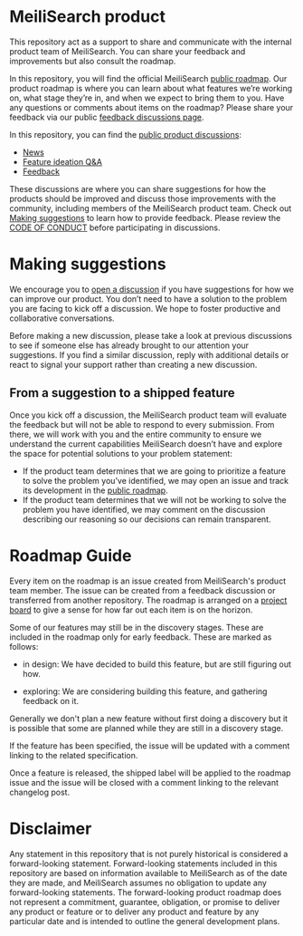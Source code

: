 # MeiliSearch product

This repository act as a support to share and communicate with the internal product team of MeiliSearch. You can share your feedback and improvements but also consult the roadmap.

In this repository, you will find the official MeiliSearch [public roadmap](https://github.com/meilisearch/product/projects/5). Our product roadmap is where you can learn about what features we’re working on, what stage they’re in, and when we expect to bring them to you. Have any questions or comments about items on the roadmap? Please share your feedback via our public [feedback discussions page](https://github.com/meilisearch/product/discussions/categories/feedback).

In this repository, you can find the [public product discussions](https://github.com/meilisearch/product/discussions):
- [News](https://github.com/meilisearch/product/discussions/categories/news)
- [Feature ideation Q&A](https://github.com/meilisearch/product/discussions/categories/feature-ideation-q-a)
- [Feedback](https://github.com/meilisearch/product/discussions/categories/feedback)

These discussions are where you can share suggestions for how the products should be improved and discuss those improvements with the community, including members of the MeiliSearch product team. Check out [Making suggestions](#making-suggestions) to learn how to provide feedback. Please review the [CODE OF CONDUCT](https://github.com/meilisearch/product/blob/main/CODE_OF_CONDUCT.md) before participating in discussions.

# Making suggestions

We encourage you to [open a discussion](https://github.com/meilisearch/product/discussions/categories/feedback) if you have suggestions for how we can improve our product. You don’t need to have a solution to the problem you are facing to kick off a discussion. We hope to foster productive and collaborative conversations.

Before making a new discussion, please take a look at previous discussions to see if someone else has already brought to our attention your suggestions. If you find a similar discussion, reply with additional details or react to signal your support rather than creating a new discussion.

## From a suggestion to a shipped feature

Once you kick off a discussion, the MeiliSearch product team will evaluate the feedback but will not be able to respond to every submission. From there, we will work with you and the entire community to ensure we understand the current capabilities MeiliSearch doesn’t have and explore the space for potential solutions to your problem statement:

- If the product team determines that we are going to prioritize a feature to solve the problem you’ve identified, we may open an issue and track its development in the [public roadmap](https://github.com/meilisearch/product/projects/5).
- If the product team determines that we will not be working to solve the problem you have identified, we may comment on the discussion describing our reasoning so our decisions can remain transparent.

# Roadmap Guide

Every item on the roadmap is an issue created from MeiliSearch's product team member. The issue can be created from a feedback discussion or transferred from another repository. The roadmap is arranged on a [project board](https://github.com/meilisearch/product/projects/5) to give a sense for how far out each item is on the horizon.

Some of our features may still be in the discovery stages. These are included in the roadmap only for early feedback. These are marked as follows:

- in design:
We have decided to build this feature, but are still figuring out how.

- exploring:
We are considering building this feature, and gathering feedback on it.

Generally we don't plan a new feature without first doing a discovery but it is possible that some are planned while they are still in a discovery stage.

If the feature has been specified, the issue will be updated with a comment linking to the related specification.

Once a feature is released, the shipped label will be applied to the roadmap issue and the issue will be closed with a comment linking to the relevant changelog post.

# Disclaimer
Any statement in this repository that is not purely historical is considered a forward-looking statement. Forward-looking statements included in this repository are based on information available to MeiliSearch as of the date they are made, and MeiliSearch assumes no obligation to update any forward-looking statements. The forward-looking product roadmap does not represent a commitment, guarantee, obligation, or promise to deliver any product or feature or to deliver any product and feature by any particular date and is intended to outline the general development plans.
